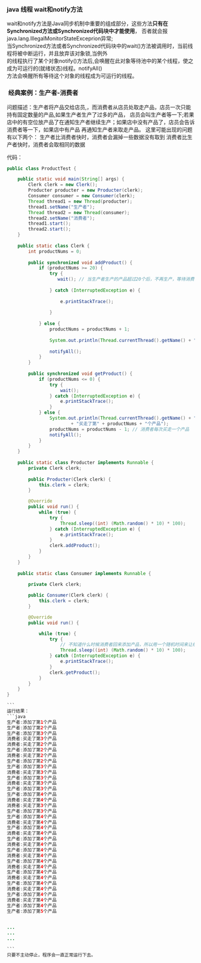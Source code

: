 ### java 线程 wait和notify方法  
wait和notify方法是Java同步机制中重要的组成部分，这些方法**只有在Synchronized方法或Synchronized代码块中才能使用**，
否者就会报java.lang.IllegalMonitorStateExceprion异常;  
当Synchronized方法或者Synchronized代码块中的wait()方法被调用时，当前线程将被中断运行，并且放弃该对象锁,当例外  
的线程执行了某个对象notify()方法后,会唤醒在此对象等待池中的某个线程，使之成为可运行的(就绪状态)线程。notifyAll()  
方法会唤醒所有等待这个对象的线程成为可运行的线程。  

###  经典案例：生产者-消费者  
问题描述：生产者将产品交给店员,，而消费者从店员处取走产品，店员一次只能持有固定数量的产品,如果生产者生产了过多的产品，
店员会叫生产者等一下;若果店中的有空位放产品了在通知生产者继续生产；如果店中没有产品了，店员会告诉消费者等一下，如果店中有产品
再通知生产者来取走产品。
这里可能出现的问题有以下两个：
 生产者比消费者快时，消费者会漏掉一些数据没有取到
 消费者比生产者快时，消费者会取相同的数据  
  
 代码：   
  
```java      
public class ProductTest {

	public static void main(String[] args) {
		Clerk clerk = new Clerk();
		Producter producter = new Producter(clerk);
		Consumer consumer = new Consumer(clerk);
		Thread thread1 = new Thread(producter);
		thread1.setName("生产者");
		Thread thread2 = new Thread(consumer);
		thread2.setName("消费者");
		thread1.start();
		thread2.start();
	}
	
	public static class Clerk {
		int productNums = 0; 
		
		public synchronized void addProduct() {
			if (productNums >= 20) {
				try {  
				   wait(); // 当生产者生产的产品超过20个后，不再生产，等待消费者来买走产品   
				   
				} catch (InterruptedException e) {  
				
					e.printStackTrace();  
					
				}  
				
			} else {
				productNums = productNums + 1;  
				
				System.out.println(Thread.currentThread().getName() + ":" + "添加了第" + productNums + "个产品");  
				
				notifyAll();
			}
		}
		
		public synchronized void getProduct() {
			if (productNums <= 0) {
				try {
					wait();
				} catch (InterruptedException e) {
					e.printStackTrace();
				}
			} else {
				System.out.println(Thread.currentThread().getName() + ":"
						+ "买走了第" + productNums + "个产品");
				productNums = productNums - 1; // 消费者每次买走一个产品
				notifyAll();
			}
		}
	}
	
	public static class Producter implements Runnable {
		private Clerk clerk;
		
		public Producter(Clerk clerk) {
			this.clerk = clerk;
		}

		@Override
		public void run() {
			while (true) {
				try {
					Thread.sleep((int) (Math.random() * 10) * 100);
				} catch (InterruptedException e) {
					e.printStackTrace();
				}
				clerk.addProduct();
			}
		}
	}
	
	public static class Consumer implements Runnable {
		
		private Clerk clerk;

        public Consumer(Clerk clerk) {
            this.clerk = clerk;
        }

        @Override
        public void run() {

            while (true) {
                try {
                    // 不知道什么时候消费者回来添加产品，所以用一个随机时间来让线程休眠，模拟消费者来访的不定时
                    Thread.sleep((int) (Math.random() * 10) * 100);
                } catch (InterruptedException e) {
                    e.printStackTrace();
                }
                clerk.getProduct();
            }
        }
    }
}

```    
运行结果：  
```java  
生产者:添加了第1个产品
生产者:添加了第2个产品
生产者:添加了第3个产品
消费者:买走了第3个产品
消费者:买走了第2个产品
生产者:添加了第2个产品
消费者:买走了第2个产品
生产者:添加了第2个产品
生产者:添加了第3个产品
消费者:买走了第3个产品
生产者:添加了第3个产品
消费者:买走了第3个产品
生产者:添加了第3个产品
生产者:添加了第4个产品
消费者:买走了第4个产品
消费者:买走了第3个产品
生产者:添加了第3个产品
生产者:添加了第4个产品
消费者:买走了第4个产品
生产者:添加了第4个产品
消费者:买走了第4个产品
生产者:添加了第4个产品
消费者:买走了第4个产品
生产者:添加了第4个产品
消费者:买走了第4个产品
生产者:添加了第4个产品
消费者:买走了第4个产品
生产者:添加了第4个产品
消费者:买走了第4个产品
生产者:添加了第4个产品
消费者:买走了第4个产品
生产者:添加了第4个产品
消费者:买走了第4个产品
生产者:添加了第4个产品
生产者:添加了第5个产品

 
...
...
...

```    
只要不主动停止，程序会一直正常运行下去。

   
   

 
